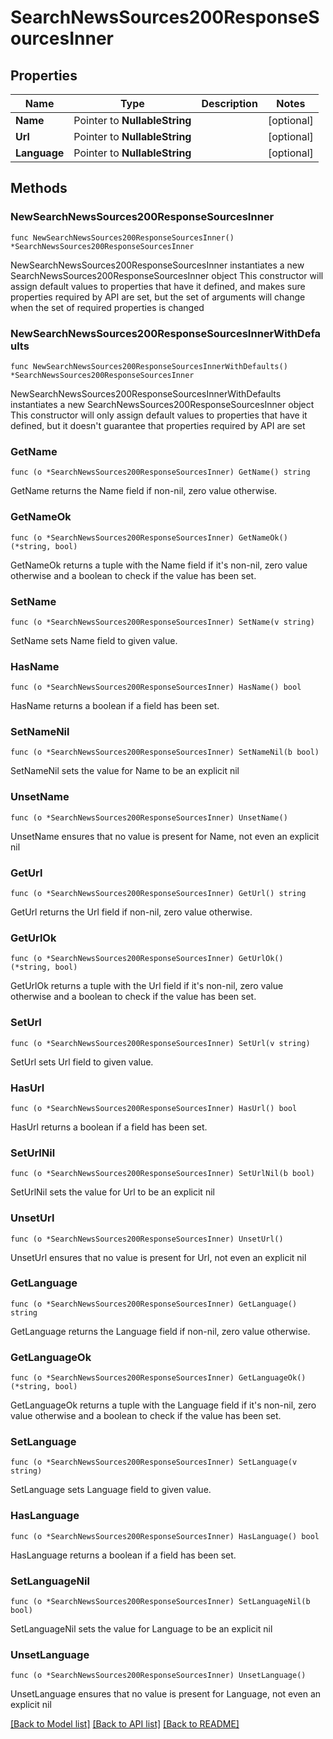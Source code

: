 # SearchNewsSources200ResponseSourcesInner

## Properties

Name | Type | Description | Notes
------------ | ------------- | ------------- | -------------
**Name** | Pointer to **NullableString** |  | [optional] 
**Url** | Pointer to **NullableString** |  | [optional] 
**Language** | Pointer to **NullableString** |  | [optional] 

## Methods

### NewSearchNewsSources200ResponseSourcesInner

`func NewSearchNewsSources200ResponseSourcesInner() *SearchNewsSources200ResponseSourcesInner`

NewSearchNewsSources200ResponseSourcesInner instantiates a new SearchNewsSources200ResponseSourcesInner object
This constructor will assign default values to properties that have it defined,
and makes sure properties required by API are set, but the set of arguments
will change when the set of required properties is changed

### NewSearchNewsSources200ResponseSourcesInnerWithDefaults

`func NewSearchNewsSources200ResponseSourcesInnerWithDefaults() *SearchNewsSources200ResponseSourcesInner`

NewSearchNewsSources200ResponseSourcesInnerWithDefaults instantiates a new SearchNewsSources200ResponseSourcesInner object
This constructor will only assign default values to properties that have it defined,
but it doesn't guarantee that properties required by API are set

### GetName

`func (o *SearchNewsSources200ResponseSourcesInner) GetName() string`

GetName returns the Name field if non-nil, zero value otherwise.

### GetNameOk

`func (o *SearchNewsSources200ResponseSourcesInner) GetNameOk() (*string, bool)`

GetNameOk returns a tuple with the Name field if it's non-nil, zero value otherwise
and a boolean to check if the value has been set.

### SetName

`func (o *SearchNewsSources200ResponseSourcesInner) SetName(v string)`

SetName sets Name field to given value.

### HasName

`func (o *SearchNewsSources200ResponseSourcesInner) HasName() bool`

HasName returns a boolean if a field has been set.

### SetNameNil

`func (o *SearchNewsSources200ResponseSourcesInner) SetNameNil(b bool)`

 SetNameNil sets the value for Name to be an explicit nil

### UnsetName
`func (o *SearchNewsSources200ResponseSourcesInner) UnsetName()`

UnsetName ensures that no value is present for Name, not even an explicit nil
### GetUrl

`func (o *SearchNewsSources200ResponseSourcesInner) GetUrl() string`

GetUrl returns the Url field if non-nil, zero value otherwise.

### GetUrlOk

`func (o *SearchNewsSources200ResponseSourcesInner) GetUrlOk() (*string, bool)`

GetUrlOk returns a tuple with the Url field if it's non-nil, zero value otherwise
and a boolean to check if the value has been set.

### SetUrl

`func (o *SearchNewsSources200ResponseSourcesInner) SetUrl(v string)`

SetUrl sets Url field to given value.

### HasUrl

`func (o *SearchNewsSources200ResponseSourcesInner) HasUrl() bool`

HasUrl returns a boolean if a field has been set.

### SetUrlNil

`func (o *SearchNewsSources200ResponseSourcesInner) SetUrlNil(b bool)`

 SetUrlNil sets the value for Url to be an explicit nil

### UnsetUrl
`func (o *SearchNewsSources200ResponseSourcesInner) UnsetUrl()`

UnsetUrl ensures that no value is present for Url, not even an explicit nil
### GetLanguage

`func (o *SearchNewsSources200ResponseSourcesInner) GetLanguage() string`

GetLanguage returns the Language field if non-nil, zero value otherwise.

### GetLanguageOk

`func (o *SearchNewsSources200ResponseSourcesInner) GetLanguageOk() (*string, bool)`

GetLanguageOk returns a tuple with the Language field if it's non-nil, zero value otherwise
and a boolean to check if the value has been set.

### SetLanguage

`func (o *SearchNewsSources200ResponseSourcesInner) SetLanguage(v string)`

SetLanguage sets Language field to given value.

### HasLanguage

`func (o *SearchNewsSources200ResponseSourcesInner) HasLanguage() bool`

HasLanguage returns a boolean if a field has been set.

### SetLanguageNil

`func (o *SearchNewsSources200ResponseSourcesInner) SetLanguageNil(b bool)`

 SetLanguageNil sets the value for Language to be an explicit nil

### UnsetLanguage
`func (o *SearchNewsSources200ResponseSourcesInner) UnsetLanguage()`

UnsetLanguage ensures that no value is present for Language, not even an explicit nil

[[Back to Model list]](../README.md#documentation-for-models) [[Back to API list]](../README.md#documentation-for-api-endpoints) [[Back to README]](../README.md)


